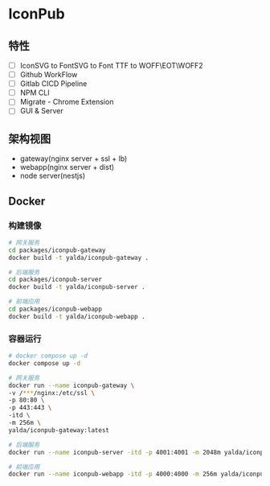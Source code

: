 # IconPub

## 特性

- [ ] IconSVG to FontSVG to Font TTF to WOFF\EOT\WOFF2
- [ ] Github WorkFlow
- [ ] Gitlab CICD Pipeline
- [ ] NPM CLI
- [ ] Migrate - Chrome Extension
- [ ] GUI & Server

## 架构视图

- gateway(nginx server + ssl + lb)
- webapp(nginx server + dist)
- node server(nestjs)

## Docker

### 构建镜像

```bash
# 网关服务
cd packages/iconpub-gateway
docker build -t yalda/iconpub-gateway .

# 后端服务
cd packages/iconpub-server
docker build -t yalda/iconpub-server .

# 前端应用
cd packages/iconpub-webapp
docker build -t yalda/iconpub-webapp .
```

### 容器运行

```bash
# docker compose up -d
docker compose up -d
```

```bash
# 网关服务
docker run --name iconpub-gateway \
-v /***/nginx:/etc/ssl \
-p 80:80 \
-p 443:443 \
-itd \
-m 256m \
yalda/iconpub-gateway:latest
```

```bash
# 后端服务
docker run --name iconpub-server -itd -p 4001:4001 -m 2048m yalda/iconpub-server:latest
```

```bash
# 前端应用
docker run --name iconpub-webapp -itd -p 4000:4000 -m 256m yalda/iconpub-webapp:latest
```
